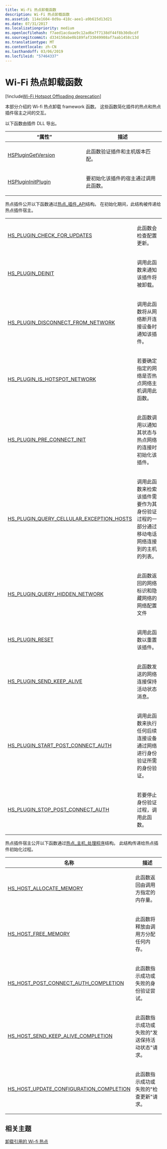 ```yaml
---
title: Wi-Fi 热点卸载函数
description: Wi-Fi 热点卸载函数
ms.assetid: 114e1604-0d9a-418c-aee1-a9b615d13d21
ms.date: 07/31/2017
ms.localizationpriority: medium
ms.openlocfilehash: f7aed1acdaae9c12ad6e7f7138df44f8b30dbcdf
ms.sourcegitcommit: d334150abe0b189faf33049908af7aab1458c13d
ms.translationtype: MT
ms.contentlocale: zh-CN
ms.lasthandoff: 03/06/2019
ms.locfileid: "57464337"
---
```

# <a name="wi-fi-hotspot-offloading-functions"></a>Wi-Fi 热点卸载函数

[!include[Wi-Fi Hotspot Offloading deprecation](wi-fi-hotspot-offloading-deprecation.md)]


本部分介绍的 Wi-fi 热点卸载 framework 函数。 这些函数简化插件的热点和热点插件宿主之间的交互。

以下函数由插件 DLL 导出。

<table>
<colgroup>
<col width="50%" />
<col width="50%" />
</colgroup>
<thead>
<tr class="header">
<th>“属性”</th>
<th>描述</th>
</tr>
</thead>
<tbody>
<tr class="odd">
<td><p><a href="hsplugingetversion.md" data-raw-source="[HSPluginGetVersion](hsplugingetversion.md)">HSPluginGetVersion</a></p></td>
<td><p>此函数验证插件和主机版本匹配。</p></td>
</tr>
<tr class="even">
<td><p><a href="hsplugininitplugin.md" data-raw-source="[HSPluginInitPlugin](hsplugininitplugin.md)">HSPluginInitPlugin</a></p></td>
<td><p>要初始化该插件的宿主通过调用此函数。</p></td>
</tr>
</tbody>
</table>

 

热点插件公开以下函数通过[热点\_插件\_API](hotspot-plugin-apis.md)结构。 在初始化期间，此结构被传递给热点插件宿主。

<table>
<colgroup>
<col width="50%" />
<col width="50%" />
</colgroup>
<tbody>
<tr class="odd">
<td><p><a href="hs-plugin-check-for-updates.md" data-raw-source="[HS_PLUGIN_CHECK_FOR_UPDATES](hs-plugin-check-for-updates.md)">HS_PLUGIN_CHECK_FOR_UPDATES</a></p></td>
<td><p>此函数会检查配置更新。</p></td>
</tr>
<tr class="even">
<td><p><a href="hs-plugin-deinit.md" data-raw-source="[HS_PLUGIN_DEINIT](hs-plugin-deinit.md)">HS_PLUGIN_DEINIT</a></p></td>
<td><p>调用此函数来通知该插件将被卸载。</p></td>
</tr>
<tr class="odd">
<td><p><a href="hs-plugin-disconnect-from-network.md" data-raw-source="[HS_PLUGIN_DISCONNECT_FROM_NETWORK](hs-plugin-disconnect-from-network.md)">HS_PLUGIN_DISCONNECT_FROM_NETWORK</a></p></td>
<td><p>调用此函数将从网络断开连接设备时通知该插件。</p></td>
</tr>
<tr class="even">
<td><p><a href="hs-plugin-is-hotspot-network.md" data-raw-source="[HS_PLUGIN_IS_HOTSPOT_NETWORK](hs-plugin-is-hotspot-network.md)">HS_PLUGIN_IS_HOTSPOT_NETWORK</a></p></td>
<td><p>若要确定指定的网络是否热点网络主机调用此函数。</p></td>
</tr>
<tr class="odd">
<td><p><a href="hs-plugin-pre-connect-init.md" data-raw-source="[HS_PLUGIN_PRE_CONNECT_INIT](hs-plugin-pre-connect-init.md)">HS_PLUGIN_PRE_CONNECT_INIT</a></p></td>
<td><p>此函数调用以通知其状态与热点网络的连接时初始化该插件。</p></td>
</tr>
<tr class="even">
<td><p><a href="hs-plugin-query-cellular-exception-hosts.md" data-raw-source="[HS_PLUGIN_QUERY_CELLULAR_EXCEPTION_HOSTS](hs-plugin-query-cellular-exception-hosts.md)">HS_PLUGIN_QUERY_CELLULAR_EXCEPTION_HOSTS</a></p></td>
<td><p>调用此函数来检索该插件需要作为其身份验证过程的一部分通过移动电话网络连接到的主机的列表。</p></td>
</tr>
<tr class="odd">
<td><p><a href="hs-plugin-query-hidden-network.md" data-raw-source="[HS_PLUGIN_QUERY_HIDDEN_NETWORK](hs-plugin-query-hidden-network.md)">HS_PLUGIN_QUERY_HIDDEN_NETWORK</a></p></td>
<td><p>此函数返回的网络标识和隐藏网络的网络配置文件</p></td>
</tr>
<tr class="even">
<td><p><a href="hs-plugin-reset.md" data-raw-source="[HS_PLUGIN_RESET](hs-plugin-reset.md)">HS_PLUGIN_RESET</a></p></td>
<td><p>调用此函数以重置该插件。</p></td>
</tr>
<tr class="odd">
<td><p><a href="hs-plugin-send-keep-alive.md" data-raw-source="[HS_PLUGIN_SEND_KEEP_ALIVE](hs-plugin-send-keep-alive.md)">HS_PLUGIN_SEND_KEEP_ALIVE</a></p></td>
<td><p>此函数发送的网络连接保持活动状态消息。</p></td>
</tr>
<tr class="even">
<td><p><a href="hs-plugin-start-post-connect-auth.md" data-raw-source="[HS_PLUGIN_START_POST_CONNECT_AUTH](hs-plugin-start-post-connect-auth.md)">HS_PLUGIN_START_POST_CONNECT_AUTH</a></p></td>
<td><p>调用此函数来执行任何后续连接设备通过网络进行身份验证所需的身份验证。</p></td>
</tr>
<tr class="odd">
<td><p><a href="hs-plugin-stop-post-connect-auth.md" data-raw-source="[HS_PLUGIN_STOP_POST_CONNECT_AUTH](hs-plugin-stop-post-connect-auth.md)">HS_PLUGIN_STOP_POST_CONNECT_AUTH</a></p></td>
<td><p>若要停止身份验证过程，调用此函数。</p></td>
</tr>
</tbody>
</table>

 

热点插件宿主公开以下函数通过[热点\_主机\_处理程序](hotspot-host-handlers.md)结构。 此结构传递给热点插件初始化过程。

<table>
<colgroup>
<col width="50%" />
<col width="50%" />
</colgroup>
<thead>
<tr class="header">
<th>名称</th>
<th>描述</th>
</tr>
</thead>
<tbody>
<tr class="odd">
<td><p><a href="hs-host-allocate-memory.md" data-raw-source="[HS_HOST_ALLOCATE_MEMORY](hs-host-allocate-memory.md)">HS_HOST_ALLOCATE_MEMORY</a></p></td>
<td><p>此函数返回由调用方指定的内存量。</p></td>
</tr>
<tr class="even">
<td><p><a href="hs-host-free-memory.md" data-raw-source="[HS_HOST_FREE_MEMORY](hs-host-free-memory.md)">HS_HOST_FREE_MEMORY</a></p></td>
<td><p>此函数将释放由调用方分配任何内存。</p></td>
</tr>
<tr class="odd">
<td><p><a href="hs-host-post-connect-auth-completion.md" data-raw-source="[HS_HOST_POST_CONNECT_AUTH_COMPLETION](hs-host-post-connect-auth-completion.md)">HS_HOST_POST_CONNECT_AUTH_COMPLETION</a></p></td>
<td><p>此函数指示成功或失败的身份验证尝试。</p></td>
</tr>
<tr class="even">
<td><p><a href="hs-host-send-keep-alive-completion.md" data-raw-source="[HS_HOST_SEND_KEEP_ALIVE_COMPLETION](hs-host-send-keep-alive-completion.md)">HS_HOST_SEND_KEEP_ALIVE_COMPLETION</a></p></td>
<td><p>此函数指示成功或失败的"发送保持活动状态"请求。</p></td>
</tr>
<tr class="odd">
<td><p><a href="hs-host-update-configuration-completion.md" data-raw-source="[HS_HOST_UPDATE_CONFIGURATION_COMPLETION](hs-host-update-configuration-completion.md)">HS_HOST_UPDATE_CONFIGURATION_COMPLETION</a></p></td>
<td><p>此函数指示成功或失败的"检查更新"请求。</p></td>
</tr>
</tbody>
</table>

 

## <a name="related-topics"></a>相关主题
[卸载引用的 Wi-fi 热点](wi-fi-hotspot-offloading-reference.md)  



